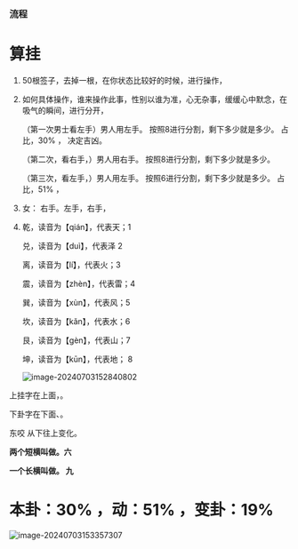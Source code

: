 ### 流程

# 算挂

1. 50根签子，去掉一根，在你状态比较好的时候，进行操作，

2. 如何具体操作，谁来操作此事，性别以谁为准，心无杂事，缓缓心中默念，在吸气的瞬间，进行分开，

   （第一次男士看左手）男人用左手。 按照8进行分割，剩下多少就是多少。  占比，30% ， 决定吉凶。

   （第二次，看右手，）男人用右手。 按照8进行分割，剩下多少就是多少。

   （第三次，看左手，）男人用左手。 按照6进行分割，剩下多少就是多少。  占比，51% ， 

3. 女： 右手。左手，右手，

   

4. 乾，读音为【qián】，代表天；1

   兑，读音为【duì】，代表泽  2

   离，读音为【lí】，代表火；3

   震，读音为【zhèn】，代表雷；4

   巽，读音为【xùn】，代表风；5

   坎，读音为【kǎn】，代表水；6

   艮，读音为【gèn】，代表山；7

   坤，读音为【kūn】，代表地； 8

   ![image-20240703152840802](imgs/image-20240703152840802.png)



上挂字在上面，。

下卦字在下面、。

东咬 从下往上变化。

**两个短横叫做。六**

**一个长横叫做。 九**

 # 本卦：30% ，动：51% ，变卦：19%

![image-20240703153357307](imgs/image-20240703153357307.png)

